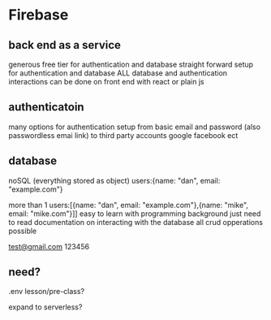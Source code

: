 # Firebase


## back end as a service
generous free tier for authentication and database
straight forward setup for authentication and database
ALL database and authentication interactions can be done on front end with react or plain js
## authenticatoin
many options for authentication setup from basic email and password (also passwordless emai link) to third party accounts google facebook ect
## database
noSQL (everything stored as object) users:{name: "dan", email: "example.com"}

more than 1     users:[{name: "dan", email: "example.com"},{name: "mike", email: "mike.com"}]]
easy to learn with programming background just need to read documentation on interacting with the database
all crud opperations possible


test@gmail.com 123456

## need?
.env lesson/pre-class?

expand to serverless?

